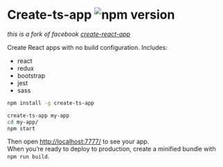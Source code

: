 # Create-ts-app ![npm version](https://img.shields.io/npm/v/tsapp-scripts.svg?style=flat)
_this is a fork of facebook [create-react-app](https://github.com/facebookincubator/create-react-app)_ 

Create React apps with no build configuration.
Includes:

* react
* redux
* bootstrap
* jest
* sass

```sh
npm install -g create-ts-app

create-ts-app my-app
cd my-app/
npm start

```

Then open [http://localhost:7777/](http://localhost:7777/) to see your app.<br>
When you’re ready to deploy to production, create a minified bundle with `npm run build`.
